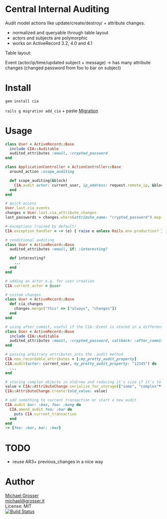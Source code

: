 Central Internal Auditing
============================

Audit model actions like update/create/destroy/<custom> + attribute changes.

 - normalized and queryable through table layout
 - actors and subjects are polymorphic
 - works on ActiveRecord 3.2, 4.0 and 4.1

Table layout:

   Event (actor/ip/time/updated subject + message)
    -> has many attribute changes (changed password from foo to bar on subject)


Install
=======

```Bash
gem install cia
```

`rails g migration add_cia` + paste [Migration](https://raw.github.com/grosser/cia/master/MIGRATION.rb)


Usage
=====

```Ruby
class User < ActiveRecord::Base
  include CIA::Auditable
  audited_attributes :email, :crypted_password
end

class ApplicationController < ActionController::Base
  around_action :scope_auditing

  def scope_auditing(&block)
    CIA.audit actor: current_user, ip_address: request.remote_ip, &block
  end
end

# quick access
User.last.cia_events
changes = User.last.cia_attribute_changes
last_passwords = changes.where(attribute_name: "crypted_password").map(&:new_value)

# exceptions (raised by default)
CIA.exception_handler = -> (e) { raise e unless Rails.env.production? }

# conditional auditing
class User < ActiveRecord::Base
  audited_attributes :email, if: :interesting?

  def interesting?
    ...
  end
end

# adding an actor e.g. for user creation
CIA.current_actor = @user

# custom changes
class User < ActiveRecord::Base
  def cia_changes
    changes.merge("this" => ["always", "changes"])
  end
end

# using after_commit, useful if the CIA::Event is stored in a different database then the audited class
class User < ActiveRecord::Base
  include CIA::Auditable
  audited_attributes :email, :crypted_password, callback: :after_commit
end

# passing arbitrary attributes into the .audit method
CIA.non_recordable_attributes = [:my_pretty_audit_property]
CIA.audit(actor: current_user, my_pretty_audit_property: "12345") do
  ...
end

# storing complex objects in old/new and reducing it's size if it's to big (serialized via json)
value = CIA::AttributeChange.serialize_for_storage(["some", "complex"*1000, "object"]){|too_big| too_big.delete_at(1); too_big }
CIA::AttributeChange.create!(old_value: value)

# add something to current transaction or start a new audit
CIA.audit bar: :baz, foo: :bang do
  CIA.amend_audit foo: :bar do
    puts CIA.current_transaction
  end
end
-> {foo: :bar, bar: :baz}
```


# TODO
 - reuse AR3+ previous_changes in a nice way

Author
======
[Michael Grosser](http://grosser.it)<br/>
michael@grosser.it<br/>
License: MIT<br/>
[![Build Status](https://travis-ci.org/grosser/cia.png)](https://travis-ci.org/grosser/cia)
